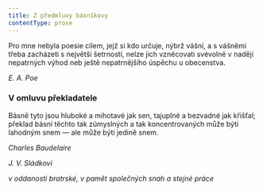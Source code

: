 ```yaml
---
title: Z předmluvy básníkovy
contentType: prose
---
```


<section>

Pro mne nebyla poesie cílem, jejž si kdo určuje, nýbrž vášní, a s vášněmi třeba zacházeti s největší šetrností, nelze jich vzněcovati svévolně v naději nepatrných výhod neb ještě nepatrnějšího úspěchu u obecenstva.

_E. A. Poe_

### V omluvu překladatele

Básně tyto jsou hluboké a mihotavé jak sen, tajuplné a bezvadné jak křišťal; překlad básní těchto tak zúmyslných a tak koncentrovaných může býti lahodným snem — ale může býti jedině snem.

_Charles Baudelaire_

_J. V. Sládkovi_

_v oddanosti bratrské, v pamět společných snah a stejné práce_

</section>
